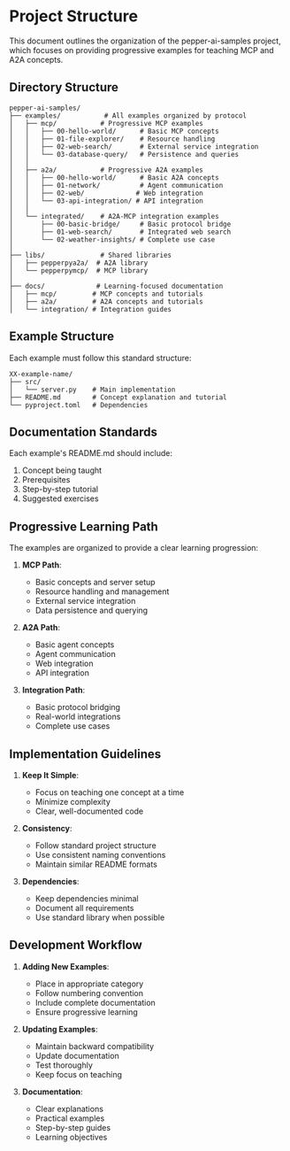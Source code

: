 # Project Structure

This document outlines the organization of the pepper-ai-samples project, which focuses on providing progressive examples for teaching MCP and A2A concepts.

## Directory Structure

```
pepper-ai-samples/
├── examples/           # All examples organized by protocol
│   ├── mcp/           # Progressive MCP examples
│   │   ├── 00-hello-world/      # Basic MCP concepts
│   │   ├── 01-file-explorer/    # Resource handling
│   │   ├── 02-web-search/       # External service integration
│   │   └── 03-database-query/   # Persistence and queries
│   │
│   ├── a2a/           # Progressive A2A examples
│   │   ├── 00-hello-world/      # Basic A2A concepts
│   │   ├── 01-network/          # Agent communication
│   │   ├── 02-web/             # Web integration
│   │   └── 03-api-integration/ # API integration
│   │
│   └── integrated/    # A2A-MCP integration examples
│       ├── 00-basic-bridge/     # Basic protocol bridge
│       ├── 01-web-search/       # Integrated web search
│       └── 02-weather-insights/ # Complete use case
│
├── libs/              # Shared libraries
│   ├── pepperpya2a/  # A2A library
│   └── pepperpymcp/  # MCP library
│
├── docs/             # Learning-focused documentation
│   ├── mcp/         # MCP concepts and tutorials
│   ├── a2a/         # A2A concepts and tutorials
│   └── integration/ # Integration guides
```

## Example Structure

Each example must follow this standard structure:

```
XX-example-name/
├── src/
│   └── server.py    # Main implementation
├── README.md        # Concept explanation and tutorial
└── pyproject.toml   # Dependencies
```

## Documentation Standards

Each example's README.md should include:
1. Concept being taught
2. Prerequisites
3. Step-by-step tutorial
4. Suggested exercises

## Progressive Learning Path

The examples are organized to provide a clear learning progression:

1. **MCP Path**:
   - Basic concepts and server setup
   - Resource handling and management
   - External service integration
   - Data persistence and querying

2. **A2A Path**:
   - Basic agent concepts
   - Agent communication
   - Web integration
   - API integration

3. **Integration Path**:
   - Basic protocol bridging
   - Real-world integrations
   - Complete use cases

## Implementation Guidelines

1. **Keep It Simple**:
   - Focus on teaching one concept at a time
   - Minimize complexity
   - Clear, well-documented code

2. **Consistency**:
   - Follow standard project structure
   - Use consistent naming conventions
   - Maintain similar README formats

3. **Dependencies**:
   - Keep dependencies minimal
   - Document all requirements
   - Use standard library when possible

## Development Workflow

1. **Adding New Examples**:
   - Place in appropriate category
   - Follow numbering convention
   - Include complete documentation
   - Ensure progressive learning

2. **Updating Examples**:
   - Maintain backward compatibility
   - Update documentation
   - Test thoroughly
   - Keep focus on teaching

3. **Documentation**:
   - Clear explanations
   - Practical examples
   - Step-by-step guides
   - Learning objectives 